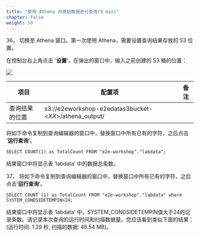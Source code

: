```yaml
---
title: "使用 Athena 对原始数据进行查询(5 min)"
chapter: false
weight: 50
---
```


36， 切换至 Athena 窗口。第一次使用 Athena，需要设置查询结果存放的 S3 位置。

在控制台右上角点击 '**设置**'，在弹出的窗口中，输入之前创建的 S3 桶的位置：

![](/images/LakeHouse/3_2_0_athena_set.png)

| 项目           | 配置项                                                 | 备注 |
| -------------- | ------------------------------------------------------ | ---- |
| 查询结果的位置 | s3://e2eworkshop-e2edatas3bucket-<*XX*>/athena_output/ |      |

将如下命令复制到查询编辑器的窗口中，替换窗口中所有已有的字符，之后点击 ’**运行查询**’。

~~~
SELECT COUNT(1) as TotalCount FROM "e2e-workshop"."labdata";
~~~

结果窗口中将显示表 ‘labdata’ 中的数据总条数。

37， 将如下命令复制到查询编辑器的窗口中，替换窗口中所有已有的字符，之后点击’**运行查询**’。

~~~
SELECT COUNT (1) as TotalCount FROM "e2e-workshop"."labdata" where SYSTEM_CONDSIDETEMPIN>24;
~~~

结果窗口中将显示表 ‘labdata’ 中，SYSTEM_CONDSIDETEMPIN值大于24的记录条数。请记录本次查询的运行时间和扫描数据量。您应该看到类似下面的结果：(运行时间: 1.29 秒, 扫描的数据: 48.54 MB)。
